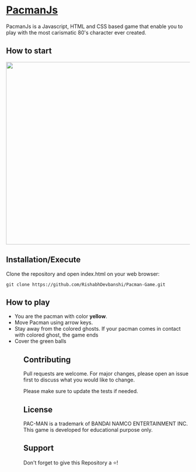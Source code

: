 # [PacmanJs](https://rishabhdevbanshi.github.io/Pacman-Game/)

PacmanJs is a Javascript, HTML and CSS based game that enable you to play with the most carismatic 80's character ever created.


## How to start
<img src="https://github.com/bhavesh1129/Pacman-Game/blob/master/PacmanImage.PNG" width="600" height="500">

## Installation/Execute

Clone the repository and open index.html on your web browser:

```
git clone https://github.com/RishabhDevbanshi/Pacman-Game.git
```

## How to play
<ul>
<li>You are the pacman with color <b>yellow</b>.</li>
<li>Move Pacman using arrow keys.</li>
<li>Stay away from the colored ghosts. If your pacman comes in contact with colored ghost, the game ends</li>
<li>Cover the green balls</li>
<ul>

## Contributing

Pull requests are welcome. For major changes, please open an issue first to discuss what you would like to change.

Please make sure to update the tests if needed.

## License

PAC-MAN is a trademark of BANDAI NAMCO ENTERTAINMENT INC.
This game is developed for educational purpose only.

## Support
 Don't forget to give this Repository a :star:! 
